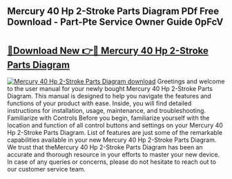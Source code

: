 ## Mercury 40 Hp 2-Stroke Parts Diagram PDf Free Download - Part-Pte Service Owner Guide 0pFcV

# <h2><a href="http://dfnvkoa.blite.top/?on=Mercury+40+Hp+2-Stroke+Parts+Diagram">🔗Download New 👉🔴 Mercury 40 Hp 2-Stroke Parts Diagram</a></h2>

[![Mercury 40 Hp 2-Stroke Parts Diagram download](https://i.imgur.com/lujVjoI.png)](http://dfnvkoa.blite.top/?on=Mercury+40+Hp+2-Stroke+Parts+Diagram)
Greetings and welcome to the user manual for your newly bought Mercury 40 Hp 2-Stroke Parts Diagram. This manual is designed to help you navigate the features and functions of your product with ease. Inside, you will find detailed instructions for installation, usage, maintenance, and troubleshooting. Familiarize with Controls Before you begin, familiarize yourself with the location and function of all control buttons and settings on your Mercury 40 Hp 2-Stroke Parts Diagram. List of features are just some of the remarkable capabilities available in your new Mercury 40 Hp 2-Stroke Parts Diagram. We trust that theMercury 40 Hp 2-Stroke Parts Diagram has been an accurate and thorough resource in your efforts to master your new device. In case of any queries or concerns, please do not hesitate to reach out to our customer service team.
